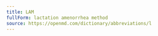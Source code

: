 ```yaml
---
title: LAM
fullForm: lactation amenorrhea method
source: https://openmd.com/dictionary/abbreviations/l
---
```

